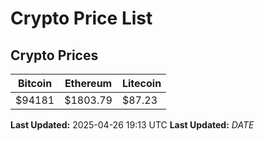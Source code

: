 # Crypto Price List

## Crypto Prices
| Bitcoin | Ethereum | Litecoin |
| ------- | -------- | -------- |
| $94181 | $1803.79 | $87.23 |
**Last Updated:** 2025-04-26 19:13 UTC
**Last Updated:** $DATE$

